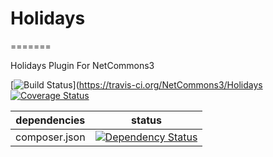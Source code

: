 # Holidays

=======

Holidays Plugin For NetCommons3

[![Build Status](https://travis-ci.org/NetCommons3/Holidays.svg?branch=master)](https://travis-ci.org/NetCommons3/Holidays
[![Coverage Status](https://img.shields.io/coveralls/NetCommons3/Holidays.svg)](https://coveralls.io/r/NetCommons3/Holidays?branch=master)

| dependencies | status |
| ------------ | ------ |
| composer.json | [![Dependency Status](https://www.versioneye.com/user/projects/56724edb179fbb000a000b8b/badge.svg?style=flat)](https://www.versioneye.com/user/projects/56724edb179fbb000a000b8b) |
